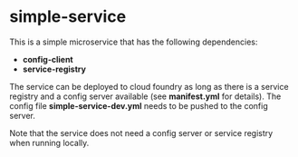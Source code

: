 # simple-service

This is a simple microservice that has the following dependencies:

- **config-client**
- **service-registry**

The service can be deployed to cloud foundry as long as there is a service registry and a config server available (see **manifest.yml** for details). The config file **simple-service-dev.yml** needs to be pushed to the config server. 

Note that the service does not need a config server or service registry when running locally.
